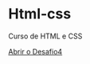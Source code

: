 # Html-css
 Curso de HTML e CSS

<a href="https://github.com/NetoGabriel/NetoGabriel.github.io./tree/main/index.html/Desafio4/index2.html">Abrir o Desafio4</a>